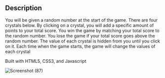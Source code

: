 ## Description
You will be given a random number at the start of the game. There are four crystals below. By clicking on a crystal, you will add a specific amount of points to your total score. You win the game by matching your total score to the random number. You lose the game if your total score goes above the random number. The value of each crystal is hidden from you until you click on it. Each time when the game starts, the game will change the values of each crystal

Built with HTML5, CSS3, and Javascript


![Screenshot (87)](https://user-images.githubusercontent.com/43353267/68257601-afe49700-ffe8-11e9-9c3e-956d8a05517b.png)
